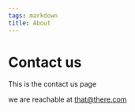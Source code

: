 ```yaml
---
tags: markdown
title: About    
---
```


# Contact us

This is the contact us page 

we are reachable at that@there.com